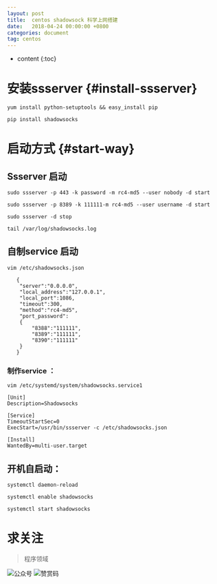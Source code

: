 ```yaml
---
layout: post
title:  centos shadowsock 科学上网搭建
date:   2018-04-24 00:00:00 +0800
categories: document
tag: centos
---
```


* content
{:toc}


安装ssserver			{#install-ssserver}
===
 
`yum install python-setuptools && easy_install pip`

`pip install shadowsocks`


启动方式		{#start-way}
===

## Ssserver 启动

`sudo ssserver -p 443 -k password -m rc4-md5 --user nobody -d start`

`sudo ssserver -p 8389 -k 111111-m rc4-md5 --user username -d start`

`sudo ssserver -d stop`

`tail /var/log/shadowsocks.log`



## 自制service 启动
`vim /etc/shadowsocks.json`
```
   {
   	"server":"0.0.0.0",
   	"local_address":"127.0.0.1",
   	"local_port":1086,
   	"timeout":300,
   	"method":"rc4-md5",
   	"port_password":
   	{
   		"8388":"111111",
   		"8389":"111111",
   		"8390":"111111"
   	}
   }
```
### 制作service ：

`vim /etc/systemd/system/shadowsocks.service1`

```
[Unit]
Description=Shadowsocks

[Service]
TimeoutStartSec=0
ExecStart=/usr/bin/ssserver -c /etc/shadowsocks.json

[Install]
WantedBy=multi-user.target
```


## 开机自启动：

`systemctl daemon-reload`

`systemctl enable shadowsocks`

`systemctl start shadowsocks`

# 求关注
> 程序领域

![公众号](https://torgor.github.io/styles/images/my-public-ma.png)
![赞赏码](https://torgor.github.io/styles/images/my-zanshang-ma.png)


